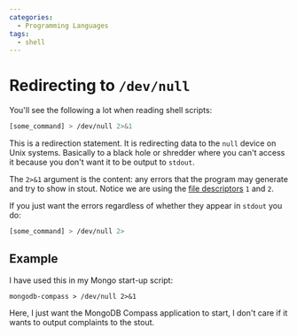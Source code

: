 ```yaml
---
categories:
  - Programming Languages
tags:
  - shell
---
```


# Redirecting to `/dev/null`

You'll see the following a lot when reading shell scripts:

```bash
[some_command] > /dev/null 2>&1
```

This is a redirection statement. It is redirecting data to the `null` device on
Unix systems. Basically to a black hole or shredder where you can't access it
because you don't want it to be output to `stdout`.

The `2>&1` argument is the content: any errors that the program may generate and
try to show in stout. Notice we are using the
[file descriptors](File_descriptors_and_redirection.md)
`1` and `2`.

If you just want the errors regardless of whether they appear in `stdout` you
do:

```bash
[some_command] > /dev/null 2>
```

## Example

I have used this in my Mongo start-up script:

```
mongodb-compass > /dev/null 2>&1
```

Here, I just want the MongoDB Compass application to start, I don't care if it
wants to output complaints to the stout.
